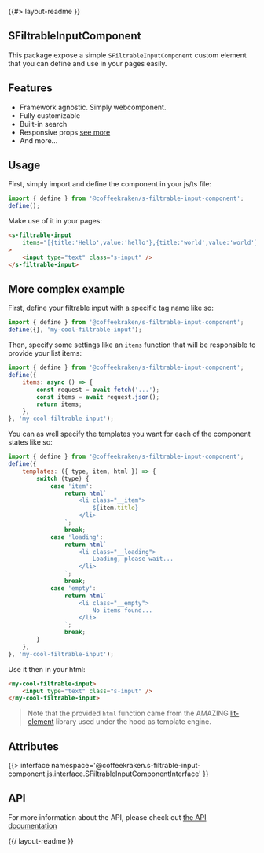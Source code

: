 <!--
/**
 * @name            README
 * @namespace       doc
 * @type            Markdown
 * @platform        md
 * @status          stable
 * @menu            Documentation           /doc/readme
 *
 * @since           2.0.0
 * @author    Olivier Bossel <olivier.bossel@gmail.com> (https://coffeekraken.io)
 */
-->

{{#> layout-readme }}

## SFiltrableInputComponent

This package expose a simple `SFiltrableInputComponent` custom element that you can define and use in your pages easily.

## Features

-   Framework agnostic. Simply webcomponent.
-   Fully customizable
-   Built-in search
-   Responsive props [see more](/doc/components/responsive)
-   And more...

## Usage

First, simply import and define the component in your js/ts file:

```js
import { define } from '@coffeekraken/s-filtrable-input-component';
define();
```

Make use of it in your pages:

```html
<s-filtrable-input
    items="[{title:'Hello',value:'hello'},{title:'world',value:'world'}]"
>
    <input type="text" class="s-input" />
</s-filtrable-input>
```

## More complex example

First, define your filtrable input with a specific tag name like so:

```js
import { define } from '@coffeekraken/s-filtrable-input-component';
define({}, 'my-cool-filtrable-input');
```

Then, specify some settings like an `items` function that will be responsible to provide your list items:

```js
import { define } from '@coffeekraken/s-filtrable-input-component';
define({
    items: async () => {
        const request = await fetch('...');
        const items = await request.json();
        return items;
    },
}, 'my-cool-filtrable-input');
```

You can as well specify the templates you want for each of the component states like so:

```js
import { define } from '@coffeekraken/s-filtrable-input-component';
define({
    templates: ({ type, item, html }) => {
        switch (type) {
            case 'item':
                return html`
                    <li class="__item">
                        ${item.title}
                    </li>
                `;
                break;
            case 'loading':
                return html`
                    <li class="__loading">
                        Loading, please wait...
                    </li>
                `;
                break;
            case 'empty':
                return html`
                    <li class="__empty">
                        No items found...
                    </li>
                `;
                break;
        }
    },
}, 'my-cool-filtrable-input');
```

Use it then in your html:

```html
<my-cool-filtrable-input>
    <input type="text" class="s-input" />
</my-cool-filtrable-input>
```

> Note that the provided `html` function came from the AMAZING [lit-element](https://lit.dev) library used under the hood as template engine.

## Attributes

{{> interface namespace='@coffeekraken.s-filtrable-input-component.js.interface.SFiltrableInputComponentInterface' }}

## API

For more information about the API, please check out [the API documentation](/api/@coffeekraken.s-filtrable-input-component.js.SFiltrableInputComponent)

{{/ layout-readme }}
